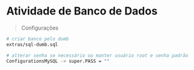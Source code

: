 # Atividade de Banco de Dados

>Configurações

``` bash
# criar banco pelo dumb
extras/sql-dumb.sql

# alterar senha se necessário ou manter usuário root e senha padrão
ConfigurationsMySQL -> super.PASS = ""
```

